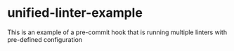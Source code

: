 # unified-linter-example

This is an example of a pre-commit hook that is running multiple linters with pre-defined configuration
